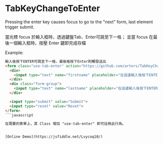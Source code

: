 # TabKeyChangeToEnter
Pressing the enter key causes focus to go to the "next" form, last element trigger submit.

當光標 focus 於輸入框時，透過鍵盤Tab、Enter可跳至下一格；
並當 focus 在最後一個輸入框時，按壓 Enter 鍵即完成存檔

Example:
```HTML
輸入後按下ENTER可跳至下一格，最後格按下Enter則觸發送出
<form class="use-tab-enter" action="https://github.com/arters/TabKeyChangeToEnter/" method="get">
  <div>
    <input type="text" name="firstname" placeholder="在這邊輸入後按下ENTER">
  </div>
  <div class="form-group">
    <input type="text" name="lastname" placeholder="在這邊輸入後按下ENTER">
  </div>

  <input type="submit" value="Submit">
  <input type="reset" value="Reset">
</form>
```javascript

在需要的表單上，其 Class 增加 "use-tab-enter" 即可註冊此行為。


[Online Demo](https://jsfiddle.net/Lvycoq10/)
